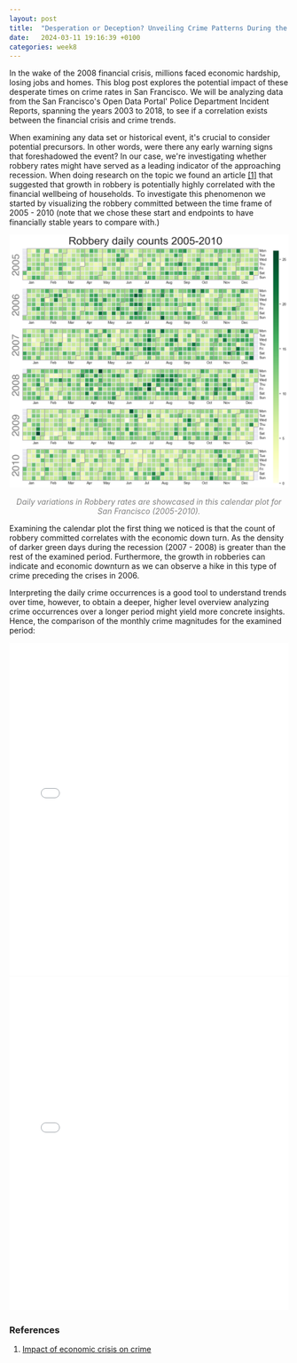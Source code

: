 ```yaml
---
layout: post
title:  "Desperation or Deception? Unveiling Crime Patterns During the 2008 Financial Crisis"
date:   2024-03-11 19:16:39 +0100
categories: week8
---
```

In the wake of the 2008 financial crisis, millions faced economic hardship, losing jobs and homes. This blog post explores the potential impact of these desperate times on crime rates in San Francisco. We will be analyzing data from the San Francisco's Open Data Portal' Police Department Incident Reports, spanning the years 2003 to 2018, to see if a correlation exists between the financial crisis and crime trends.

When examining any data set or historical event, it's crucial to consider potential precursors. In other words, were there any early warning signs that foreshadowed the event? In our case, we're investigating whether robbery rates might have served as a leading indicator of the approaching recession. When doing research on the topic we found an article [[1]](#ref) that suggested that growth in robbery is potentially highly correlated with the financial wellbeing of households. To investigate this phenomenon we started by visualizing the robbery committed between the time frame of 2005 - 2010 (note that we chose these start and endpoints to have financially stable years to compare with.) 


![Calendar plot](/content/calplot.png)


<center style = "color:#808080; font-style: italic;" width="80%">Daily variations in Robbery rates are showcased in this calendar plot for San Francisco (2005-2010).
</center>

<div style="margin:100">



Examining the calendar plot the first thing we noticed is that the count of robbery committed correlates with the economic down turn. As the density of darker green days during the recession (2007 - 2008) is greater than the rest of the examined period. Furthermore, the growth in robberies can indicate and economic downturn as we can observe a hike in this type of crime preceding the crises in 2006.

Interpreting the daily crime occurrences is a good tool to understand trends over time, however, to obtain a deeper, higher level overview analyzing crime occurrences over a longer period might yield more concrete insights. Hence, the comparison of the monthly crime magnitudes for the examined period:

<embed type="text/html" src="/content/bokeh.html" width="100%" height="600px">

<embed type="text/html" src="/content/map.html" width="100%" height="600px">


### <a name="ref"></a>  References 
1. [Impact of economic crisis on crime](https://www.unodc.org/documents/data-and-analysis/statistics/crime/GIVAS_Final_Report.pdf)



